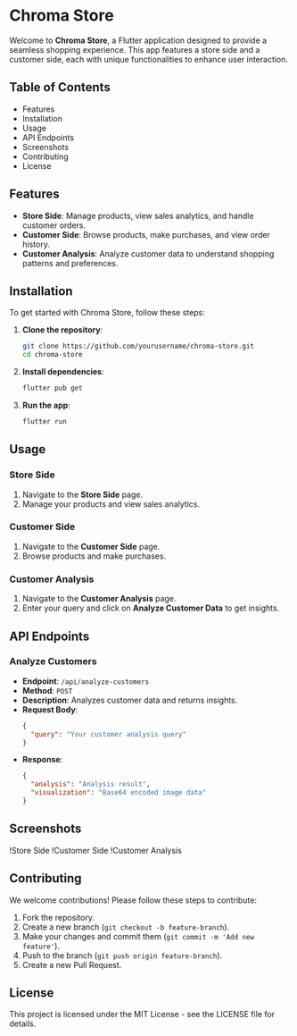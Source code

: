 # Chroma Store

Welcome to **Chroma Store**, a Flutter application designed to provide a seamless shopping experience. This app features a store side and a customer side, each with unique functionalities to enhance user interaction.

## Table of Contents

- Features
- Installation
- Usage
- API Endpoints
- Screenshots
- Contributing
- License

## Features

- **Store Side**: Manage products, view sales analytics, and handle customer orders.
- **Customer Side**: Browse products, make purchases, and view order history.
- **Customer Analysis**: Analyze customer data to understand shopping patterns and preferences.

## Installation

To get started with Chroma Store, follow these steps:

1. **Clone the repository**:
    ```bash
    git clone https://github.com/yourusername/chroma-store.git
    cd chroma-store
    ```

2. **Install dependencies**:
    ```bash
    flutter pub get
    ```

3. **Run the app**:
    ```bash
    flutter run
    ```

## Usage

### Store Side

1. Navigate to the **Store Side** page.
2. Manage your products and view sales analytics.

### Customer Side

1. Navigate to the **Customer Side** page.
2. Browse products and make purchases.

### Customer Analysis

1. Navigate to the **Customer Analysis** page.
2. Enter your query and click on **Analyze Customer Data** to get insights.

## API Endpoints

### Analyze Customers

- **Endpoint**: `/api/analyze-customers`
- **Method**: `POST`
- **Description**: Analyzes customer data and returns insights.
- **Request Body**:
    ```json
    {
      "query": "Your customer analysis query"
    }
    ```
- **Response**:
    ```json
    {
      "analysis": "Analysis result",
      "visualization": "Base64 encoded image data"
    }
    ```

## Screenshots

!Store Side
!Customer Side
!Customer Analysis

## Contributing

We welcome contributions! Please follow these steps to contribute:

1. Fork the repository.
2. Create a new branch (`git checkout -b feature-branch`).
3. Make your changes and commit them (`git commit -m 'Add new feature'`).
4. Push to the branch (`git push origin feature-branch`).
5. Create a new Pull Request.

## License

This project is licensed under the MIT License - see the LICENSE file for details.
